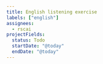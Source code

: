 ```yaml
---
title: English listening exercise
labels: ["english"]
assignees: 
  - rscai
projectFields: 
  status: Todo
  startDate: "@today"
  endDate: "@today"
---
```

